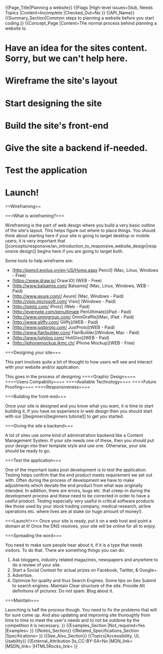 {{Page_Title|Planning a website}}
{{Flags
|High-level issues=Stub, Needs Topics
|Content=Incomplete
|Checked_Out=No
}}
{{API_Name}}
{{Summary_Section|Common steps to planning a website before you start coding.}}
{{Concept_Page
|Content=The normal process behind planning a website is:
# Have an idea for the sites content.  Sorry, but we can't help here.
# Wireframe the site's layout
# Start designing the site
# Build the site's front-end
# Give the site a backend if-needed.
# Test the application
# Launch!
==Wireframing==

===What is wireframing?===

Wireframing is the part of web design where you build a very basic outline of the site's layout.  This helps figure out where to place things.  You should think about starting here if your site is going to target desktop or mobile users; it is very important that [[concepts/responsive/an_introduction_to_responsive_website_design|responsive design]] begins here if you are going to target both.

Some tools to help wireframe are:
* [http://pencil.evolus.vn/en-US/Home.aspx Pencil] (Mac, Linux, Windows - Free)
* [https://www.draw.io/ Draw.IO] (WEB - Free)
* [http://www.balsamiq.com/ Balsamiq] (Mac, Linux, Windows, WEB - Paid)
* [http://www.axure.com// Axure] (Mac, Windows - Paid)
* [http://visio.microsoft.com/ Visio] (Windows - Paid)
* [http://iplotz.com/ iProtz] (Web - Paid)
* [http://evernote.com/penultimate PenUltimate](iPad - Paid)
* [http://www.omnigroup.com/ OmniGraffle](Mac, iPad - Paid)
* [http://www.gliffy.com/ Gliffy](WEB - Paid)
* [http://www.justproto.com/ JustProto](WEB - Paid)
* [http://www.flairbuilder.com/ FlairBuilder](Window, Mac - Paid)
* [http://www.hotgloo.com/ HotGloo](WEB - Paid)
* [http://iphonemockup.lkmc.ch/ iPhone Mockup](WEB - Free)


===Designing your site===

This part involves quite a bit of thought to how users will see and interact with your website and/or application.

This goes in the process of designing
====Graphic Design====
====Users Compability====
====Available Technology====
====Future Proofing====
====Responsiveness====


===Building the front-end===

Once your site is designed and you know what you want, it is time to start building it. If you have no experience in web design then you should start with our [[beginners|beginners tutorial]] to get you started.

===Giving the site a backend===

A lot of sites use some kind of administration backend like a Content Management System.  If your site needs one of these, then you should put your design into their template style and use one.  Otherwise, your site should be ready to go.

===Test the application===

One of the important tasks post development is to test the application. Testing helps confirm that the end product meets requirement we set out with. Often during the process of development we have to make adjustments which deviate the end product from what was originally intended. In addition, there are errors, bugs etc. that creep-in during the development process and these need to be corrected in order to have a useful product. Testing especially very useful in critical software products like those used by your stock trading company, medical research, airline operations etc. where lives are at stake (or huge amount of money!).

===Launch!===
Once your site is ready, put it on a web host and point a domain at it!  Once the DNS resolves, your site will be online for all to enjoy. 

===Spreading the word===

You need to make sure people hear about it, if it is a type that needs visitors. To do that. There are something things you can do:
1. Ask bloggers, industry related magazines, newspapers and anywhere to do a review of your site.
2. Start a Social Contest for actual prizes on Facebook, Twitter, & Google+.
3. Advertise.
4. Optimize for quality and thus Search Engines.
Some tips on Seo
Submit to search engines.
Maintain Clear structure of the site.
Provide Alt definitions of pictures.
Do not spam.
Blog about it. 


===Maintain===

Launching is half the process though. You need to fix the problems that will for sure come up. And also updating and improving site thoroughly from time to time to meet the user's needs and to not be outdone by the competition it is necessary.
}}
{{Examples_Section
|Not_required=Yes
|Examples=
}}
{{Notes_Section}}
{{Related_Specifications_Section
|Specifications=
}}
{{See_Also_Section}}
{{Topics|Accessibility, UI, Usability}}
{{External_Attribution
|Is_CC-BY-SA=No
|MDN_link=
|MSDN_link=
|HTML5Rocks_link=
}}